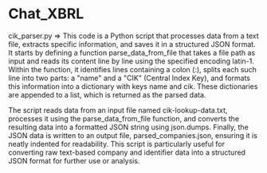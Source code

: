 # Chat_XBRL

cik_parser.py =>
This code is a Python script that processes data from a text file, extracts specific information, and saves it in a structured JSON format. It starts by defining a function parse_data_from_file that takes a file path as input and reads its content line by line using the specified encoding latin-1. Within the function, it identifies lines containing a colon (:), splits each such line into two parts: a "name" and a "CIK" (Central Index Key), and formats this information into a dictionary with keys name and cik. These dictionaries are appended to a list, which is returned as the parsed data.

The script reads data from an input file named cik-lookup-data.txt, processes it using the parse_data_from_file function, and converts the resulting data into a formatted JSON string using json.dumps. Finally, the JSON data is written to an output file, parsed_companies.json, ensuring it is neatly indented for readability. This script is particularly useful for converting raw text-based company and identifier data into a structured JSON format for further use or analysis.